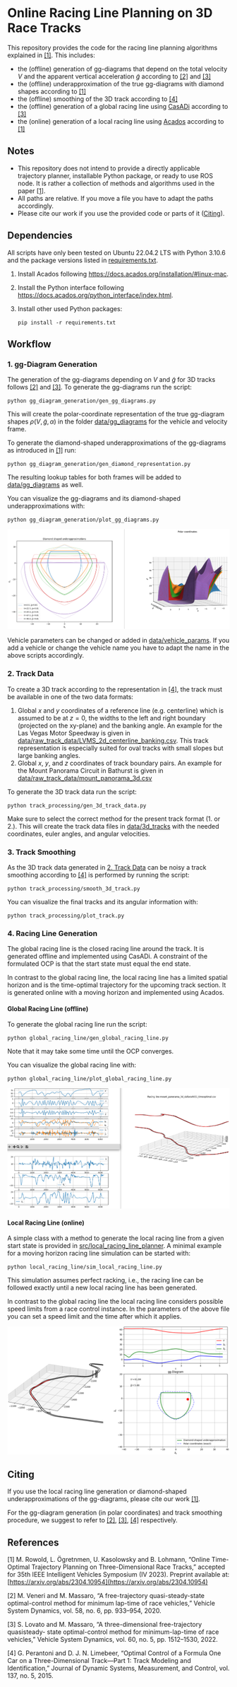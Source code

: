 # Online Racing Line Planning on 3D Race Tracks
This repository provides the code for the racing line planning algorithms explained in [[1]](#1).
This includes: 

- the (offline) generation of gg-diagrams that depend on the total velocity $V$ and the apparent vertical acceleration $\tilde{g}$ according to [[2]](#2) and [[3]](#3)
- the (offline) underapproximation of the true gg-diagrams with diamond shapes according to [[1]](#1)
- the (offline) smoothing of the 3D track according to [[4]](#4)
- the (offline) generation of a global racing line using [CasADi](https://web.casadi.org/) according to [[3]](#3)
- the (online) generation of a local racing line using [Acados](https://docs.acados.org/) according to [[1]](#1)

## Notes

- This repository does not intend to provide a directly applicable trajectory planner, installable Python package, or ready to use ROS node. It is rather a collection of methods and algorithms used in the paper [[1]](#1).
- All paths are relative. If you move a file you have to adapt the paths accordingly.
- Please cite our work if you use the provided code or parts of it ([Citing](#citing)). 

## Dependencies
All scripts have only been tested on Ubuntu 22.04.2 LTS with Python 3.10.6 and the package versions listed in [requirements.txt](requirements.txt).

1. Install Acados following https://docs.acados.org/installation/#linux-mac.

2. Install the Python interface following https://docs.acados.org/python_interface/index.html.

3. Install other used Python packages:
    ```
    pip install -r requirements.txt
    ```

## Workflow

### 1. gg-Diagram Generation
The generation of the gg-diagrams depending on $V$ and $\tilde{g}$ for 3D tracks follows [[2]](#2) and [[3]](#3). To generate the gg-diagrams run the script:
 ```
 python gg_diagram_generation/gen_gg_diagrams.py
 ```
This will create the polar-coordinate representation of the true gg-diagram shapes $\rho(V, \tilde{g}, \alpha)$ in the folder [data/gg_diagrams](data/gg_diagrams) for the vehicle and velocity frame.

To generate the diamond-shaped underapproximations of the gg-diagrams as introduced in [[1]](#1) run:
```
python gg_diagram_generation/gen_diamond_representation.py
```
The resulting lookup tables for both frames will be added to [data/gg_diagrams](data/gg_diagrams) as well.

You can visualize the gg-diagrams and its diamond-shaped underapproximations with:
```
python gg_diagram_generation/plot_gg_diagrams.py
```
![gg_diagram](./doc/pic/gg_diagrams.png)

Vehicle parameters can be changed or added in [data/vehicle_params](data/vehicle_params). If you add a vehicle or change the vehicle name you have to adapt the name in the above scripts accordingly.

### 2. Track Data
To create a 3D track according to the representation in [[4]](#4), the track must be available in one of the two data formats:

1. Global $x$ and $y$ coordinates of a reference line (e.g. centerline) which is assumed to be at $z=0$, the widths to the left and right boundary (projected on the xy-plane) and the banking angle. An example for the Las Vegas Motor Speedway is given in [data/raw_track_data/LVMS_2d_centerline_banking.csv](data/raw_track_data/LVMS_2d_centerline_banking.csv). This track representation is especially suited for oval tracks with small slopes but large banking angles.
2. Global $x$, $y$, and $z$ coordinates of track boundary pairs. An example for the Mount Panorama Circuit in Bathurst is given in [data/raw_track_data/mount_panorama_3d.csv](data/raw_track_data/mount_panorama_bounds_3d.csv)

To generate the 3D track data run the script:
```
python track_processing/gen_3d_track_data.py
```
Make sure to select the correct method for the present track format (1. or 2.). This will create the track data files in [data/3d_tracks](data/3d_tracks) with the needed coordinates, euler angles, and angular velocities.

### 3. Track Smoothing
As the 3D track data generated in [2. Track Data](track-data) can be noisy a track smoothing according to [[4]](#4) is performed by running the script:
```
python track_processing/smooth_3d_track.py
```
You can visualize the final tracks and its angular information with:
```
python track_processing/plot_track.py
```

### 4. Racing Line Generation
The global racing line is the closed racing line around the track. It is generated offline and implemented using CasADi. A constraint of the formulated OCP is that the start state must equal the end state.

In contrast to the global racing line, the local racing line has a limited spatial horizon and is the time-optimal trajectory for the upcoming track section. It is generated online with a moving horizon and implemented using Acados.
#### Global Racing Line (offline)
To generate the global racing line run the script: 
```
python global_racing_line/gen_global_racing_line.py
```
Note that it may take some time until the OCP converges.

You can visualize the global racing line with:
```
python global_racing_line/plot_global_racing_line.py
```
![racing_line](./doc/pic/racing_line.png)

#### Local Racing Line (online)
A simple class with a method to generate the local racing line from a given start state is provided in [src/local_racing_line_planner](src/local_racing_line_planner.py). A minimal example for a moving horizon racing line simulation can be started with:
```
python local_racing_line/sim_local_racing_line.py
```
This simulation assumes perfect racking, i.e., the racing line can be followed exactly until a new local racing line has been generated.

In contrast to the global racing line the local racing line considers possible speed limits from a race control instance. In the parameters of the above file you can set a speed limit and the time after which it applies.

![sim_racing_line](./doc/pic/sim_racing_line.png)

## Citing
If you use the local racing line generation or diamond-shaped underapproximations of the gg-diagrams, please cite our work [[1]](#1).

For the gg-diagram generation (in polar coordinates) and track smoothing procedure, we suggest to refer to [[2]](#2), [[3]](#3), [[4]](#4) respectively. 

## References
<a id="1">[1]</a> 
M. Rowold, L. Ögretnmen, U. Kasolowsky and B. Lohmann, “Online Time-Optimal Trajectory Planning on
Three-Dimensional Race Tracks,” accepted for 35th IEEE Intelligent Vehicles Symposium (IV 2023).
Preprint available at: [https://arxiv.org/abs/2304.10954](https://arxiv.org/abs/2304.10954)

<a id="2">[2]</a> 
M. Veneri and M. Massaro, “A free-trajectory quasi-steady-state
optimal-control method for minimum lap-time of race vehicles,” Vehicle
System Dynamics, vol. 58, no. 6, pp. 933–954, 2020.

<a id="3">[3]</a> 
S. Lovato and M. Massaro, “A three-dimensional free-trajectory quasisteady-
state optimal-control method for minimum-lap-time of race vehicles,”
Vehicle System Dynamics, vol. 60, no. 5, pp. 1512–1530, 2022.

<a id="4">[4]</a> 
G. Perantoni and D. J. N. Limebeer, “Optimal Control of a Formula
One Car on a Three-Dimensional Track—Part 1: Track Modeling and
Identification,” Journal of Dynamic Systems, Measurement, and Control,
vol. 137, no. 5, 2015.